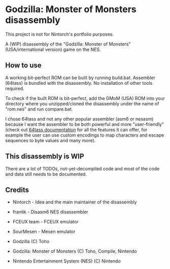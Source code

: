 # Godzilla: Monster of Monsters disassembly
This project is not for Nintorch's portfolio purposes.

A (WIP) disassembly of the "Godzilla: Monster of Monsters" (USA/international version) game on the NES.

## How to use
A working bit-perfect ROM can be built by running build.bat.
Assembler (64tass) is bundled with the disassembly.
No installation of other tools required.

To check if the built ROM is bit-perfect, add the GMoM (USA) ROM into your directory
where you unzipped/cloned the disassembly under the name of "rom.nes" and run compare.bat.

I chose 64tass and not any other popular assembler (asm6 or nesasm)
because I want the assembler to be both powerful and more "user-friendly"
(check out [64tass documentation](https://tass64.sourceforge.net/)
for all the features it can offer, for example the user can use custom
encodings to map characters and escape sequences to byte values and
many more).

## This disassembly is WIP
There are a lot of TODOs, not-yet-decompiled code and most of the code and data
still needs to be documented.

## Credits
* Nintorch - Idea and the main maintainer of the disassembly
* frantik - Disasm6 NES disassembler
* FCEUX team - FCEUX emulator
* SourMesen - Mesen emulator

* Godzilla (C) Toho
* Godzilla: Monster of Monsters (C) Toho, Compile, Nintendo
* Nintendo Entertainment System (NES) (C) Nintendo

